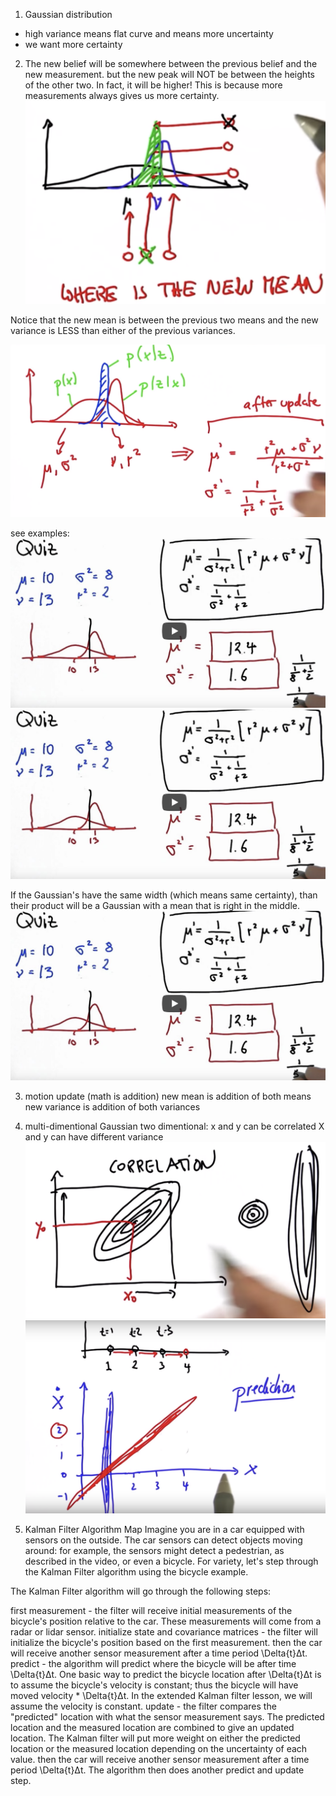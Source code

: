 [kf-gaussian]: ./images/kf-gaussian.png "more certainty"
[kf-math]: ./images/kf-math.png "math behind"
[eg1]: ./images/eg2.png "example 1"
[eg2]: ./images/eg2.png "example 2"
[eg3]: ./images/eg3.png "example 3"
[multi]: ./images/multi.png "multi"
[vp]: ./images/velocity-position.png "velocity-position"



1. Gaussian distribution
  - high variance means flat curve and means more uncertainty
  - we want more certainty

2. The new belief will be somewhere between the previous belief and the new measurement.
but the new peak will NOT be between the heights of the other two. In fact, it will be higher!
This is because more measurements always gives us more certainty.
![alt text][kf-gaussian]

Notice that the new mean is between the previous two means and the new variance is LESS than either of the previous variances.

![alt text][kf-math]

see examples:
![alt text][eg1]
![alt text][eg2]

If the Gaussian's have the same width (which means same certainty), than their product will be a Gaussian with a mean that is right in the middle.
![alt text][eg2]

3. motion update (math is addition)
new mean is addition of both means
new variance is addition of both variances

4. multi-dimentional Gaussian
two dimentional:
x and y can be correlated
X and y can have different variance
![alt text][multi]
![alt text][vp]

5. Kalman Filter Algorithm Map
Imagine you are in a car equipped with sensors on the outside. The car sensors can detect objects moving around: for example, the sensors might detect a pedestrian, as described in the video, or even a bicycle. For variety, let's step through the Kalman Filter algorithm using the bicycle example.

The Kalman Filter algorithm will go through the following steps:

first measurement - the filter will receive initial measurements of the bicycle's position relative to the car. These measurements will come from a radar or lidar sensor.
initialize state and covariance matrices - the filter will initialize the bicycle's position based on the first measurement.
then the car will receive another sensor measurement after a time period \Delta{t}Δt.
predict - the algorithm will predict where the bicycle will be after time \Delta{t}Δt. One basic way to predict the bicycle location after \Delta{t}Δt is to assume the bicycle's velocity is constant; thus the bicycle will have moved velocity * \Delta{t}Δt. In the extended Kalman filter lesson, we will assume the velocity is constant.
update - the filter compares the "predicted" location with what the sensor measurement says. The predicted location and the measured location are combined to give an updated location. The Kalman filter will put more weight on either the predicted location or the measured location depending on the uncertainty of each value.
then the car will receive another sensor measurement after a time period \Delta{t}Δt. The algorithm then does another predict and update step.
